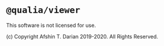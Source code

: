 # `@qualia/viewer`

This software is not licensed for use.

(c) Copyright Afshin T. Darian 2019-2020. All Rights Reserved.
